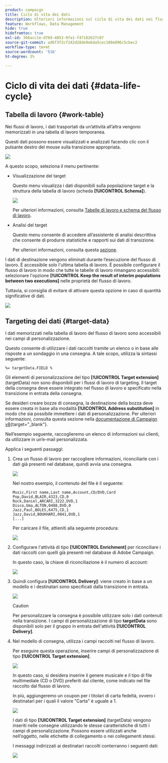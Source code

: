 ```yaml
---
product: campaign
title: Ciclo di vita dei dati
description: Ulteriori informazioni sul ciclo di vita dei dati nei flussi di lavoro
feature: Workflows, Data Management
hide: true
hidefromtoc: true
exl-id: 366acc1e-d769-4053-9fa1-f47182627c07
source-git-commit: ad6f3f2cf242d28de9e6da5cec100e096c5cbec2
workflow-type: tm+mt
source-wordcount: '516'
ht-degree: 3%

---
```


# Ciclo di vita dei dati {#data-life-cycle}



## Tabella di lavoro {#work-table}

Nei flussi di lavoro, i dati trasportati da un’attività all’altra vengono memorizzati in una tabella di lavoro temporanea.

Questi dati possono essere visualizzati e analizzati facendo clic con il pulsante destro del mouse sulla transizione appropriata.

![](assets/wf-right-click-analyze.png)

A questo scopo, seleziona il menu pertinente:

* Visualizzazione del target

  Questo menu visualizza i dati disponibili sulla popolazione target e la struttura della tabella di lavoro (scheda **[!UICONTROL Schema]**).

  ![](assets/wf-right-click-display.png)

  Per ulteriori informazioni, consulta [Tabelle di lavoro e schema del flusso di lavoro](monitoring-workflow-execution.md#worktables-and-workflow-schema).

* Analisi del target

  Questo menu consente di accedere all’assistente di analisi descrittiva che consente di produrre statistiche e rapporti sui dati di transizione.

  Per ulteriori informazioni, consulta questa [sezione](../../reporting/using/using-the-descriptive-analysis-wizard.md).

I dati di destinazione vengono eliminati durante l’esecuzione del flusso di lavoro. È accessibile solo l&#39;ultima tabella di lavoro. È possibile configurare il flusso di lavoro in modo che tutte le tabelle di lavoro rimangano accessibili: selezionare l&#39;opzione **[!UICONTROL Keep the result of interim populations between two executions]** nelle proprietà del flusso di lavoro.

Tuttavia, si consiglia di evitare di attivare questa opzione in caso di quantità significative di dati.

![](assets/wf-purge-data-option.png)

## Targeting dei dati {#target-data}

I dati memorizzati nella tabella di lavoro del flusso di lavoro sono accessibili nei campi di personalizzazione.

Questo consente di utilizzare i dati raccolti tramite un elenco o in base alle risposte a un sondaggio in una consegna. A tale scopo, utilizza la sintassi seguente:

```
%= targetData.FIELD %
```

Gli elementi di personalizzazione del tipo **[!UICONTROL Target extension]** (targetData) non sono disponibili per i flussi di lavoro di targeting. Il target della consegna deve essere integrato nel flusso di lavoro e specificato nella transizione in entrata della consegna.

Se desideri creare bozze di consegna, la destinazione della bozza deve essere creata in base alla modalità **[!UICONTROL Address substitution]** in modo che sia possibile immettere i dati di personalizzazione. Per ulteriori informazioni, consulta questa sezione nella [documentazione di Campaign v8](https://experienceleague.adobe.com/docs/campaign/campaign-v8/send/create-message.html?lang=it#target-population){target="_blank"}.

Nell’esempio seguente, raccoglieremo un elenco di informazioni sui clienti, da utilizzare in un’e-mail personalizzata.

Applica i seguenti passaggi:

1. Crea un flusso di lavoro per raccogliere informazioni, riconciliarle con i dati già presenti nel database, quindi avvia una consegna.

   ![](assets/wf-targetdata-sample-1.png)

   Nel nostro esempio, il contenuto del file è il seguente:

   ```
   Music,First name,Last name,Account,CD/DVD,Card
   Pop,David,BLAIR,4323,CD,0
   Rock,Daniel,ARCARI,3222,DVD,1
   Disco,Uma,ALTON,0488,DVD,0
   Jazz,Paul,BOLES,6475,CD,1
   Jazz,David,BOUKHARI,0841,DVD,1
   [...]
   ```

   Per caricare il file, attieniti alla seguente procedura:

   ![](assets/wf-targetdata-sample-2.png)

1. Configurare l&#39;attività di tipo **[!UICONTROL Enrichment]** per riconciliare i dati raccolti con quelli già presenti nel database di Adobe Campaign.

   In questo caso, la chiave di riconciliazione è il numero di account:

   ![](assets/wf-targetdata-sample-3.png)

1. Quindi configura **[!UICONTROL Delivery]**: viene creato in base a un modello e i destinatari sono specificati dalla transizione in entrata.

   ![](assets/wf-targetdata-sample-4.png)

   >[!CAUTION]
   >
   >Per personalizzare la consegna è possibile utilizzare solo i dati contenuti nella transizione. I campi di personalizzazione di tipo **targetData** sono disponibili solo per il gruppo in entrata dell&#39;attività **[!UICONTROL Delivery]**.

1. Nel modello di consegna, utilizza i campi raccolti nel flusso di lavoro.

   Per eseguire questa operazione, inserire campi di personalizzazione di tipo **[!UICONTROL Target extension]**.

   ![](assets/wf-targetdata-sample-5.png)

   In questo caso, si desidera inserire il genere musicale e il tipo di file multimediale (CD o DVD) preferiti dal cliente, come indicato nel file raccolto dal flusso di lavoro.

   In più, aggiungeremo un coupon per i titolari di carta fedeltà, ovvero i destinatari per i quali il valore &quot;Carta&quot; è uguale a 1.

   ![](assets/wf-targetdata-sample-6.png)

   I dati di tipo **[!UICONTROL Target extension]** (targetData) vengono inseriti nelle consegne utilizzando le stesse caratteristiche di tutti i campi di personalizzazione. Possono essere utilizzati anche nell’oggetto, nelle etichette di collegamento o nei collegamenti stessi.

   I messaggi indirizzati ai destinatari raccolti conterranno i seguenti dati:

   ![](assets/wf-targetdata-sample-7.png)
